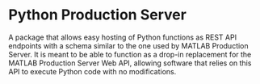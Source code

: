 # Python Production Server

A package that allows easy hosting of Python functions as REST API endpoints with a schema similar to the one used by
MATLAB Production Server. It is meant to be able to function as a drop-in replacement for the MATLAB Production Server Web API, 
allowing software that relies on this API to execute Python code with no modifications.
